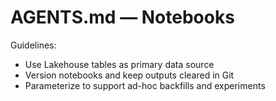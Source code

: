 # AGENTS.md — Notebooks

Guidelines:
- Use Lakehouse tables as primary data source
- Version notebooks and keep outputs cleared in Git
- Parameterize to support ad-hoc backfills and experiments

